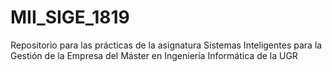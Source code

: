 # MII_SIGE_1819
Repositorio para las prácticas de la asignatura Sistemas Inteligentes para la Gestión de la Empresa del Máster en Ingeniería Informática de la UGR
